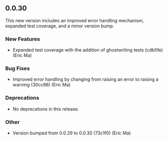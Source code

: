 ## 0.0.30

This new version includes an improved error handling mechanism, expanded test coverage, and a minor version bump.

### New Features

- Expanded test coverage with the addition of ghostwriting tests (cdb0fe) (Eric Ma)

### Bug Fixes

- Improved error handling by changing from raising an error to raising a warning (30cc86) (Eric Ma)

### Deprecations

- No deprecations in this release.

### Other

- Version bumped from 0.0.29 to 0.0.30 (73c1f0) (Eric Ma)
